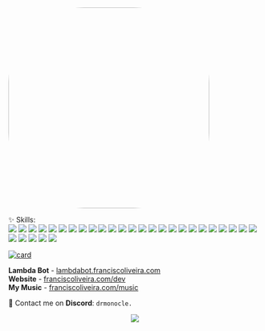 <img src="https://i.imgur.com/ySV1Q13.png" height="400px" style="border-radius: 150px;" align="center">

<p align="left">
  ✨ Skills: <br>
<img class="img"
            src="https://cdn.sanity.io/images/ylpdkf6j/production/899e7de7a6a3242c359cf8fb993d108664cbacbf-128x128.svg"
            width={64} height={64} />
<img class="img"
            src="https://cdn.sanity.io/images/ylpdkf6j/production/f2d4e1544f60803907171b15145f6ecc62a17375-128x128.svg"
            width={64} height={64} />
<img class="img"
            src="https://cdn.sanity.io/images/ylpdkf6j/production/ad20e75def13b432e684a341e5ae0b7077809339-128x128.svg"
            width={64} height={64} />
<img class="img"
            src="https://cdn.sanity.io/images/ylpdkf6j/production/eb7ddb4a87037887237feb1996525324badcee79-128x128.svg"
            width={64} height={64} />
<img class="img"
            src="https://cdn.sanity.io/images/ylpdkf6j/production/8c9066c6f9930a653b05558108270fd5a7e7ccd4-128x128.svg"
            width={64} height={64} />
<img class="img"
            src="https://cdn.sanity.io/images/ylpdkf6j/production/958f84cbaa7a65ffc8d5c5619d71b2bb5dc46b96-128x128.svg"
            width={64} height={64} />
<img class="img"
            src="https://cdn.sanity.io/images/ylpdkf6j/production/b423ae54b3ee07be74144f2ae66f34a2a7fa0740-128x128.svg"
            width={64} height={64} />
<img class="img"
            src="https://cdn.sanity.io/images/ylpdkf6j/production/db51f4ab526e593222c1d8ecd1c82c3dfa382a1e-128x128.svg"
            width={64} height={64} />
<img class="img"
            src="https://cdn.sanity.io/images/ylpdkf6j/production/af52e50acb29800347e39637d6a1bd955ba4a715-128x128.svg"
            width={64} height={64} />
<img class="img"
            src="https://cdn.sanity.io/images/ylpdkf6j/production/77a8cf5466b4335310dd06599573f6074daf6e77-128x128.svg"
            width={64} height={64} />
<img class="img"
            src="https://cdn.sanity.io/images/ylpdkf6j/production/241f236d090c291e5172654cd3011fff68f70d7b-128x128.svg"
            width={64} height={64} />
<img class="img"
            src="https://cdn.sanity.io/images/ylpdkf6j/production/307456d2196674cb6b1dd860a47517d98569767b-128x128.svg"
            width={64} height={64} />
<img class="img"
            src="https://cdn.sanity.io/images/ylpdkf6j/production/1c6987e09306292e6d6cbc51096b5be8223ad05f-128x128.svg"
            width={64} height={64} />
<img class="img"
            src="https://cdn.sanity.io/images/ylpdkf6j/production/c55e5c0fef6dce8100cfe16990414646156e0100-128x128.svg"
            width={64} height={64} />
<img class="img"
            src="https://cdn.sanity.io/images/ylpdkf6j/production/238fd25a35cc1e30987f416ce27cfc9743e843f8-128x128.svg"
            width={64} height={64} />
<img class="img"
            src="https://cdn.sanity.io/images/ylpdkf6j/production/0a63e9ffacfea2336d1f3e7807de170282598810-128x128.svg"
            width={64} height={64} />
<img class="img"
            src="https://cdn.sanity.io/images/ylpdkf6j/production/4a9167fe794fafd02ca45605c5a8802921ad3da6-128x128.svg"
            width={64} height={64} />
<img class="img"
            src="https://cdn.sanity.io/images/ylpdkf6j/production/f45903f3b02b62462da1044976a1eebcac91800c-128x128.svg"
            width={64} height={64} />
<img class="img"
            src="https://cdn.sanity.io/images/ylpdkf6j/production/5a15ec2a4f9525ea88b18f445082439a7d11589d-128x128.svg"
            width={64} height={64} />
<img class="img"
            src="https://cdn.sanity.io/images/ylpdkf6j/production/7ef53dceb8bc32cd8cee67065aab578eed650c15-128x128.svg"
            width={64} height={64} />
<img class="img"
            src="https://cdn.sanity.io/images/ylpdkf6j/production/3f9f9732f42860064802efebfd13da8bf94adaca-128x128.svg"
            width={64} height={64} />
<img class="img"
            src="https://cdn.sanity.io/images/ylpdkf6j/production/8c17b9a7a9879fb8d68cbb0797c428e73b698a19-128x128.svg"
            width={64} height={64} />
<img class="img"
            src="https://cdn.sanity.io/images/ylpdkf6j/production/9ee437c09c79d0bac29244ed10adc3a884267ee3-128x128.svg"
            width={64} height={64} />
<img class="img"
            src="https://cdn.sanity.io/images/ylpdkf6j/production/b1122bf4cceb7992736109aa98901724e4ae7c98-128x128.svg"
            width={64} height={64} />
<img class="img"
            src="https://cdn.sanity.io/images/ylpdkf6j/production/78f762ef0b0ddeae389e7e4d4b1bf8abf330f432-128x128.svg"
            width={64} height={64} />
<img class="img"
            src="https://cdn.sanity.io/images/ylpdkf6j/production/ed6dcbea967da70b918a2734e8267948d18503e0-128x128.svg"
            width={64} height={64} />
<img class="img"
            src="https://cdn.sanity.io/images/ylpdkf6j/production/eab315098699440d235d2851513ff6b57a5de81a-128x128.svg"
            width={64} height={64} />
<img class="img"
            src="https://cdn.sanity.io/images/ylpdkf6j/production/0ad9e785a46d61648e686d3b39a3c57175fa5aa7-128x128.svg"
            width={64} height={64} />
<img class="img"
            src="https://cdn.sanity.io/images/ylpdkf6j/production/d34c4e66d0cd2bd769127450888556bc2a096b60-128x128.svg"
            width={64} height={64} />
<img class="img"
            src="https://cdn.sanity.io/images/ylpdkf6j/production/2af0ec575238e5866a7eb7aa0c80301f64b7d459-128x128.svg"
            width={64} height={64} />
 
</p>

[![card](https://github-readme-stats.vercel.app/api/top-langs/?username=dr-monocle&layout=compact&theme=dark)](https://github.com/dr-monocle/)

<p align="left">
<b>Lambda Bot</b> - <a href="https://lambdabot.franciscoliveira.com">lambdabot.franciscoliveira.com</a>
<br><b>Website</b> - <a href="https://franciscoliveira.com/dev">franciscoliveira.com/dev</a>
<br><b>My Music</b> - <a href="https://franciscoliveira.com/music">franciscoliveira.com/music</a>
</p>

<p align="left">
  📩 Contact me on <b>Discord</b>: <code>drmonocle.</code>
</p>

<p align="center">
  <a href="mailto:francisco@franciscoliveira.com" alt="Gmail">
  <img src="https://img.shields.io/badge/-Gmail-FF0000?style=flat-square&labelColor=FF0000&logo=gmail&logoColor=white" /></a>
</p>  

